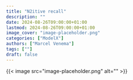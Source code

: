 ```yaml
---
title: "N2itive recall"
description: ""
date: 2024-08-26T09:00:00+01:00
lastmod: 2024-08-26T09:00:00+01:00
image_cover: "image-placeholder.png"
categories: ["ModelX"]
authors: ["Marcel Venema"] 
tags: [""]
draft: false
---
```



{{< image src="image-placeholder.png" alt="" >}}